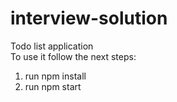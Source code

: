 # interview-solution
Todo list application
<br>To use it follow the next steps:
1. run npm install
1. run npm start
